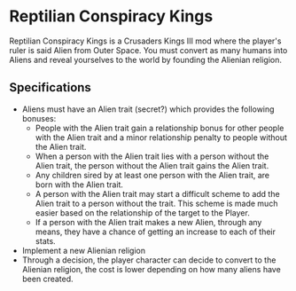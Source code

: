 # Reptilian Conspiracy Kings
Reptilian Conspiracy Kings is a Crusaders Kings III mod where the player's ruler is said Alien from Outer Space. You must convert as many humans into Aliens and reveal yourselves to the world by founding the Alienian religion.
## Specifications
- Aliens must have an Alien trait (secret?) which provides the following bonuses:
    - People with the Alien trait gain a relationship bonus for other people with the Alien trait and a minor relationship penalty to people without the Alien trait.
    - When a person with the Alien trait lies with a person without the Alien trait, the person without the Alien trait gains the Alien trait.
    - Any children sired by at least one person with the Alien trait, are born with the Alien trait.
    - A person with the Alien trait may start a difficult scheme to add the Alien trait to a person without the trait. This scheme is made much easier based on the relationship of the target to the Player.
    - If a person with the Alien trait makes a new Alien, through any means, they have a chance of getting an increase to each of their stats.
- Implement a new Alienian religion
- Through a decision, the player character can decide to convert to the Alienian religion, the cost is lower depending on how many aliens have been created.

